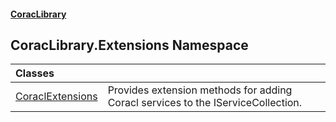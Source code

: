 #### [CoracLibrary](CoracLibrary.md 'CoracLibrary')

## CoracLibrary.Extensions Namespace

| Classes | |
| :--- | :--- |
| [CoraclExtensions](CoracLibrary.Extensions.CoraclExtensions.md 'CoracLibrary.Extensions.CoraclExtensions') | Provides extension methods for adding Coracl services to the IServiceCollection. |
